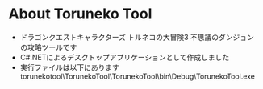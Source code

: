 # About Toruneko Tool
- ドラゴンクエストキャラクターズ トルネコの大冒険3 不思議のダンジョン の攻略ツールです
- C#.NETによるデスクトップアプリケーションとして作成しました
- 実行ファイルは以下にあります
torunekotool\TorunekoTool\TorunekoTool\bin\Debug\TorunekoTool.exe